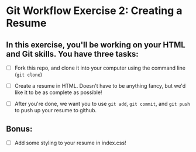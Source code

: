 # Git Workflow Exercise 2: Creating a Resume

## In this exercise, you'll be working on your HTML and Git skills. You have three tasks:

- [ ] Fork this repo, and clone it into your computer using the command line (`git clone`)
- [ ] Create a resume in HTML. Doesn't have to be anything fancy, but we'd like it to be as complete as possible! 
- [ ] After you're done, we want you to use `git add`, `git commit`, and `git push` to push up your resume to github.


## Bonus:

- [ ] Add some styling to your resume in index.css!
